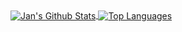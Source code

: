 <a href="https://github.com/anuraghazra/github-readme-stats">
  <img align="center" src="https://github-readme-stats.vercel.app/api?username=imagejan&show_icons=true&count_private=true&include_all_commits=true&hide=stars" alt="Jan's Github Stats" />
</a>
<a href="https://github.com/anuraghazra/github-readme-stats">
  <img align="center" src="https://github-readme-stats.vercel.app/api/top-langs/?username=imagejan&layout=compact" alt="Top Languages" />
</a>

<!--
**imagejan/imagejan** is a ✨ _special_ ✨ repository because its `README.md` (this file) appears on your GitHub profile.

Here are some ideas to get you started:

- 🔭 I’m currently working on ...
- 🌱 I’m currently learning ...
- 👯 I’m looking to collaborate on ...
- 🤔 I’m looking for help with ...
- 💬 Ask me about ...
- 📫 How to reach me: ...
- 😄 Pronouns: ...
- ⚡ Fun fact: ...
-->
